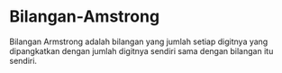 # Bilangan-Amstrong
Bilangan Armstrong adalah bilangan yang jumlah setiap digitnya yang dipangkatkan dengan jumlah digitnya sendiri sama dengan bilangan itu sendiri.
